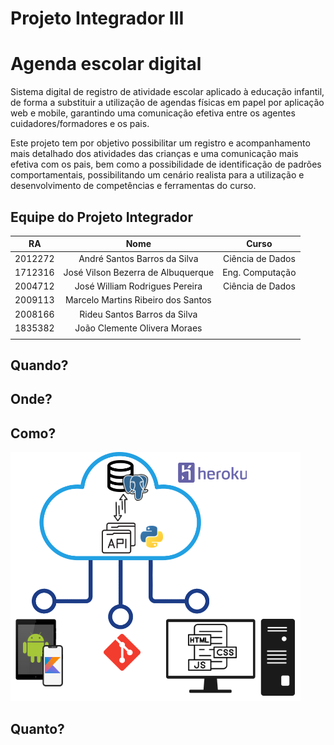 # Projeto Integrador III


# Agenda escolar digital

Sistema digital de registro de atividade escolar aplicado à educação infantil, de forma a substituir a utilização de agendas físicas em papel por aplicação web e mobile, garantindo uma comunicação efetiva entre os agentes cuidadores/formadores e os pais.

Este projeto tem por objetivo possibilitar um registro e acompanhamento mais detalhado dos atividades das crianças e uma comunicação mais efetiva com os pais, bem como a possibilidade de identificação de padrões comportamentais, possibilitando um cenário realista para a utilização e desenvolvimento de competências e ferramentas do curso.

## Equipe do Projeto Integrador

| RA      | Nome                               | Curso            |
|:-------:|:----------------------------------:|:----------------:|
| 2012272 | André Santos Barros da Silva       | Ciência de Dados |
| 1712316 | José Vilson Bezerra de Albuquerque | Eng. Computação  |
| 2004712 | José William Rodrigues Pereira     | Ciência de Dados |
| 2009113 | Marcelo Martins Ribeiro dos Santos |  |
| 2008166 | Rideu Santos Barros da Silva       |  |
| 1835382 | João Clemente Olivera Moraes       |  |
||||

## Quando?

## Onde?
## Como?

![Estrutura do Projeto](img/estrutura.png)


## Quanto?
